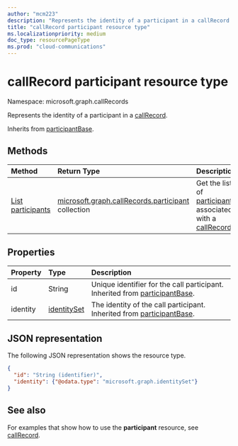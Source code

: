 ```yaml
---
author: "mcm223"
description: "Represents the identity of a participant in a callRecord."
title: "callRecord participant resource type"
ms.localizationpriority: medium
doc_type: resourcePageType
ms.prod: "cloud-communications"
---
```


# callRecord participant resource type

Namespace: microsoft.graph.callRecords

Represents the identity of a participant in a [callRecord](callrecords-callrecord.md).

Inherits from [participantBase](callrecords-participantbase.md).

## Methods

| Method          | Return Type                                                                                     | Description                                                   |
|:----------------|:------------------------------------------------------------------------------------------------|:--------------------------------------------------------------|
| [List participants](../api/callrecords-callrecord-list-participants.md)|[microsoft.graph.callRecords.participant](callrecords-participant.md) collection|Get the list of [participants](../resources/callrecords-participant.md) associated with a [callRecord](../resources/callrecords-callrecord.md).|

## Properties

| Property | Type                       | Description                                             |
|:---------|:------------------------------|:--------------------------------------------------------|
| id       | String                        | Unique identifier for the call participant. Inherited from [participantBase](callrecords-participantbase.md). |
| identity | [identitySet](identityset.md) | The identity of the call participant. Inherited from [participantBase](callrecords-participantbase.md). |

## JSON representation

The following JSON representation shows the resource type.

<!-- {
  "blockType": "resource",
  "@odata.type": "microsoft.graph.callRecords.participant",
  "optionalProperties": [
    "id",
    "identity"
  ],
  "openType": true
} -->
```json
{
  "id": "String (identifier)",
  "identity": {"@odata.type": "microsoft.graph.identitySet"}
}
```

## See also

For examples that show how to use the **participant** resource, see [callRecord](callrecords-callrecord.md).